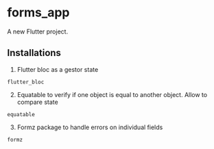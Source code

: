 # forms_app

A new Flutter project.

## Installations
1. Flutter bloc as a gestor state
```
flutter_bloc
```

2. Equatable to verify if one object is equal to another object. Allow
to compare state
```
equatable
```

3. Formz package to handle errors on individual fields
```
formz
```
